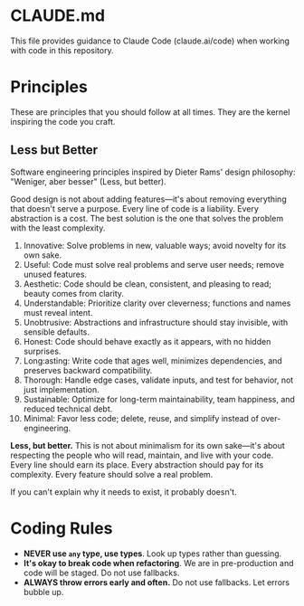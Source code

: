 # CLAUDE.md

This file provides guidance to Claude Code (claude.ai/code) when working with
code in this repository.

# Principles

These are principles that you should follow at all times. They are the kernel
inspiring the code you craft.

## Less but Better

Software engineering principles inspired by Dieter Rams' design philosophy:
"Weniger, aber besser" (Less, but better).

Good design is not about adding features—it's about removing everything that
doesn't serve a purpose. Every line of code is a liability. Every abstraction is
a cost. The best solution is the one that solves the problem with the least
complexity.

1. Innovative: Solve problems in new, valuable ways; avoid novelty for its own
   sake.
2. Useful: Code must solve real problems and serve user needs; remove unused
   features.
3. Aesthetic: Code should be clean, consistent, and pleasing to read; beauty
   comes from clarity.
4. Understandable: Prioritize clarity over cleverness; functions and names must
   reveal intent.
5. Unobtrusive: Abstractions and infrastructure should stay invisible, with
   sensible defaults.
6. Honest: Code should behave exactly as it appears, with no hidden surprises.
7. Long:asting: Write code that ages well, minimizes dependencies, and preserves
   backward compatibility.
8. Thorough: Handle edge cases, validate inputs, and test for behavior, not just
   implementation.
9. Sustainable: Optimize for long-term maintainability, team happiness, and
   reduced technical debt.
10. Minimal: Favor less code; delete, reuse, and simplify instead of
    over-engineering.

**Less, but better.** This is not about minimalism for its own sake—it's about
respecting the people who will read, maintain, and live with your code. Every
line should earn its place. Every abstraction should pay for its complexity.
Every feature should solve a real problem.

If you can't explain why it needs to exist, it probably doesn't.

# Coding Rules

- **NEVER use `any` type, use types**. Look up types rather than guessing.
- **It's okay to break code when refactoring**. We are in pre-production and
  code will be staged. Do not use fallbacks.
- **ALWAYS throw errors early and often.** Do not use fallbacks. Let errors
  bubble up.
